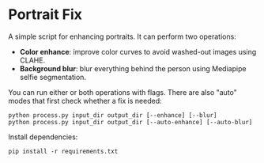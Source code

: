 # Portrait Fix

A simple script for enhancing portraits. It can perform two operations:

- **Color enhance**: improve color curves to avoid washed-out images using CLAHE.
- **Background blur**: blur everything behind the person using Mediapipe selfie segmentation.

You can run either or both operations with flags. There are also "auto" modes
that first check whether a fix is needed:

```
python process.py input_dir output_dir [--enhance] [--blur]
python process.py input_dir output_dir [--auto-enhance] [--auto-blur]
```

Install dependencies:

```
pip install -r requirements.txt
```
